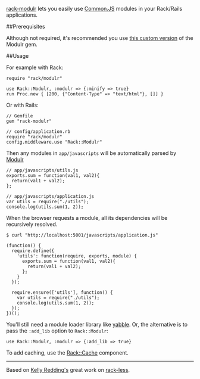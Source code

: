 [rack-modulr](http://github.com/maccman/rack-modulr) lets you easily use [Common.JS](http://www.sitepen.com/blog/2010/07/16/asynchronous-commonjs-modules-for-the-browser-and-introducing-transporter/) modules in your Rack/Rails applications. 

##Prerequisites

Although not required, it's recommended you use [this custom version](https://github.com/maccman/modulr) of the Modulr gem.

##Usage

For example with Rack:

    require "rack/modulr"

    use Rack::Modulr, :modulr => {:minify => true}
    run Proc.new { [200, {"Content-Type" => "text/html"}, []] }

Or with Rails:

    // Gemfile
    gem "rack-modulr"
    
    // config/application.rb
    require "rack/modulr"
    config.middleware.use "Rack::Modulr"
    
Then any modules in `app/javascripts` will be automatically parsed by [Modulr](https://github.com/maccman/modulr)
  
    // app/javascripts/utils.js    
    exports.sum = function(val1, val2){
      return(val1 + val2);
    };
    
    // app/javascripts/application.js
    var utils = require("./utils");
    console.log(utils.sum(1, 2));
    
When the browser requests a module, all its dependencies will be recursively resolved.

    $ curl "http://localhost:5001/javascripts/application.js"
   
    (function() {
      require.define({
        'utils': function(require, exports, module) {
          exports.sum = function(val1, val2){
            return(val1 + val2);
          };
        }
      });
      
      require.ensure(['utils'], function() {
        var utils = require("./utils");
        console.log(utils.sum(1, 2));
      });
    })();
    
You'll still need a module loader library like [yabble](https://github.com/jbrantly/yabble). Or, the alternative is to pass the `:add_lib` option to `Rack::Modulr`:
  
    use Rack::Modulr, :modulr => {:add_lib => true}
    
To add caching, use the [Rack::Cache](http://rtomayko.github.com/rack-cache) component.

----------------------------------------------------  
  
Based on [Kelly Redding's](https://github.com/kelredd) great work on [rack-less](http://github.com/kelredd/rack-less).